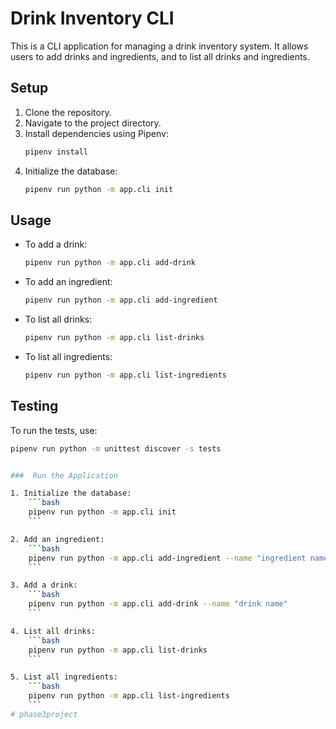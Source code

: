 # Drink Inventory CLI

This is a CLI application for managing a drink inventory system. It allows users to add drinks and ingredients, and to list all drinks and ingredients.

## Setup

1. Clone the repository.
2. Navigate to the project directory.
3. Install dependencies using Pipenv:
    ```bash
    pipenv install
    ```
4. Initialize the database:
    ```bash
    pipenv run python -m app.cli init
    ```

## Usage

- To add a drink:
    ```bash
    pipenv run python -m app.cli add-drink
    ```

- To add an ingredient:
    ```bash
    pipenv run python -m app.cli add-ingredient
    ```

- To list all drinks:
    ```bash
    pipenv run python -m app.cli list-drinks
    ```

- To list all ingredients:
    ```bash
    pipenv run python -m app.cli list-ingredients
    ```

## Testing

To run the tests, use:
```bash
pipenv run python -m unittest discover -s tests


###  Run the Application

1. Initialize the database:
    ```bash
    pipenv run python -m app.cli init
    ```

2. Add an ingredient:
    ```bash
    pipenv run python -m app.cli add-ingredient --name "ingredient name"
    ```

3. Add a drink:
    ```bash
    pipenv run python -m app.cli add-drink --name "drink name"
    ```

4. List all drinks:
    ```bash
    pipenv run python -m app.cli list-drinks
    ```

5. List all ingredients:
    ```bash
    pipenv run python -m app.cli list-ingredients
    ```
# phase3project
